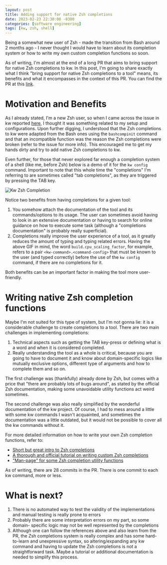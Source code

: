 ```yaml
---
layout: post
title: Adding support for native Zsh completions
date: 2023-02-23 22:30:00 -0300
categories: [software engineering]
tags: [kw, zsh, shell]
---
```


Being a somewhat new user of Zsh - made the transition from Bash around 2
months ago - I never thought I would have to learn about its completion
system or how to write my own custom completion functions so soon.

As of writing, I'm almost at the end of a long PR that aims to bring support
for native Zsh completions to kw. In this post, I'm going to share exactly
what I think "bring support for native Zsh completions to a tool" means, its
benefits and what it encompasses in the context of this PR. You can find the PR
at this [link](https://github.com/kworkflow/kworkflow/pull/773).

# Motivation and Benefits

As I already stated, I'm a new Zsh user, so when I came across the issue in kw
reported [here](https://github.com/kworkflow/kworkflow/issues/501), I thought it was something related to my setup and configurations.
Upon further digging, I understood that the Zsh completions to kw were adapted
from the Bash ones using the `bashcompinit` command and that an incompatible
function was the reason the Zsh completions were broken (refer to the issue for
more info). This encouraged me to get my hands dirty and try to add native Zsh
completions to kw.

Even further, for those that never explored far enough a completion system of a
shell (like me, before Zsh) below is a demo of it for the `kw config` command.
Important to note that this whole time the "completions" I'm referring to are
sometimes called "tab completions", as they are triggered by pressing the TAB
key.

![Kw Zsh Completion]({{site.url}}/images/gifs/kw-zsh-completion.gif)

Notice two benefits from having completions for a given tool:

1. You somehow attach the documentation of the tool and its commands/options
   to its usage. The user can sometimes avoid having to look in an extensive
   documentation or having to search for online guidance on how to execute some
   task (although a "completions documentation" is probably really superficial).
2. Completions really improve the user experience of a tool, as it greatly
   reduces the amount of typing and typing related errors. Having the above GIF
   in mind, the word `build.cpu_scaling_factor`, for example, refers to a pair
   `<kw-command>.<command-config>` that must be known to the user (and typed
   correctly) before the use of the `kw config` command, if there are no
   completions for it.

Both benefits can be an important factor in making the tool more user-friendly.

# Writing native Zsh completion functions

Maybe I'm not suited for this type of system, but I'm not gonna lie: it is a
considerable challenge to create completions to a tool. There are two main
challenges in implementing completions:

1. Technical aspects such as getting the TAB key-press or defining what is a word
   and when it is considered completed.
2. Really understanding the tool as a whole is critical, because you are going to
   have to document it and know about domain-specific logics like mutually
   exclusive options, different type of arguments and how to complete them and
   so on.

The first challenge was (thankfully) already done by Zsh, but comes with a price
that "there are probably lots of bugs around", as stated by the official Zsh
documentation, making some unavoidable utility functions act weird sometimes.

The second challenge was also really simplified by the wonderful documentation
of the kw project. Of course, I had to mess around a little with some kw commands
I wasn't acquainted, and sometimes the documentation was a little outdated, but
it would not be possible to cover all the kw commands without it.

For more detailed information on how to write your own Zsh completion functions,
refer to:

* [Short but great intro to Zsh completions](https://github.com/zsh-users/zsh-completions/blob/master/zsh-completions-howto.org#writing-your-own-completion-functions)
* [A thorough and official tutorial on writing custom Zsh completions](https://zsh.sourceforge.io/Guide/zshguide06.html)
* ["Man-page" for some Zsh completion utility functions](https://zsh.sourceforge.io/Doc/Release/Completion-System.html#Completion-Functions)

As of writing, there are 28 commits in the PR. There is one commit to each kw
command, more or less.

# What is next?

1. There is no automated way to test the validity of the implementations and
   manual testing is really prone to errors
2. Probably there are some interpretation errors on my part, so some domain-
   specific logic may not be well represented by the completions
3. Although one can follow the references above and also learn from the PR,
   the Zsh completions system is really complex and has some hard-to-learn and
   unexpressive syntax, so altering/expanding any kw command and having to
   update the Zsh completions is not a straightforward task. Maybe a tutorial
   or additional documentation is needed to simplify this process.
